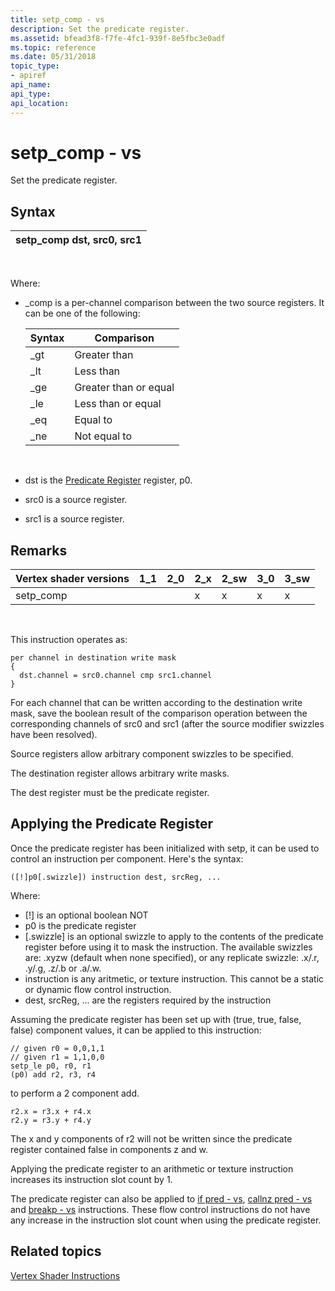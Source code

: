 ```yaml
---
title: setp_comp - vs
description: Set the predicate register.
ms.assetid: bfead3f8-f7fe-4fc1-939f-8e5fbc3e0adf
ms.topic: reference
ms.date: 05/31/2018
topic_type: 
- apiref
api_name: 
api_type: 
api_location: 
---
```


# setp\_comp - vs

Set the predicate register.

## Syntax



| setp\_comp dst, src0, src1 |
|----------------------------|



 

Where:

-   \_comp is a per-channel comparison between the two source registers. It can be one of the following: 

    | Syntax | Comparison            |
    |--------|-----------------------|
    | \_gt   | Greater than          |
    | \_lt   | Less than             |
    | \_ge   | Greater than or equal |
    | \_le   | Less than or equal    |
    | \_eq   | Equal to              |
    | \_ne   | Not equal to          |

    

     

-   dst is the [Predicate Register](dx9-graphics-reference-asm-vs-registers-predicate.md) register, p0.
-   src0 is a source register.
-   src1 is a source register.

## Remarks



| Vertex shader versions | 1\_1 | 2\_0 | 2\_x | 2\_sw | 3\_0 | 3\_sw |
|------------------------|------|------|------|-------|------|-------|
| setp\_comp             |      |      | x    | x     | x    | x     |



 

This instruction operates as:


```
per channel in destination write mask
{
  dst.channel = src0.channel cmp src1.channel
}
```



For each channel that can be written according to the destination write mask, save the boolean result of the comparison operation between the corresponding channels of src0 and src1 (after the source modifier swizzles have been resolved).

Source registers allow arbitrary component swizzles to be specified.

The destination register allows arbitrary write masks.

The dest register must be the predicate register.

## Applying the Predicate Register

Once the predicate register has been initialized with setp, it can be used to control an instruction per component. Here's the syntax:


```
([!]p0[.swizzle]) instruction dest, srcReg, ...
```



Where:

-   \[!\] is an optional boolean NOT
-   p0 is the predicate register
-   \[.swizzle\] is an optional swizzle to apply to the contents of the predicate register before using it to mask the instruction. The available swizzles are: .xyzw (default when none specified), or any replicate swizzle: .x/.r, .y/.g, .z/.b or .a/.w.
-   instruction is any aritmetic, or texture instruction. This cannot be a static or dynamic flow control instruction.
-   dest, srcReg, ... are the registers required by the instruction

Assuming the predicate register has been set up with (true, true, false, false) component values, it can be applied to this instruction:


```
// given r0 = 0,0,1,1
// given r1 = 1,1,0,0
setp_le p0, r0, r1
(p0) add r2, r3, r4
```



to perform a 2 component add.


```
r2.x = r3.x + r4.x
r2.y = r3.y + r4.y
```



The x and y components of r2 will not be written since the predicate register contained false in components z and w.

Applying the predicate register to an arithmetic or texture instruction increases its instruction slot count by 1.

The predicate register can also be applied to [if pred - vs](if-pred---vs.md), [callnz pred - vs](callnz-pred---vs.md) and [breakp - vs](breakp---vs.md) instructions. These flow control instructions do not have any increase in the instruction slot count when using the predicate register.

## Related topics

<dl> <dt>

[Vertex Shader Instructions](dx9-graphics-reference-asm-vs-instructions.md)
</dt> </dl>

 

 




